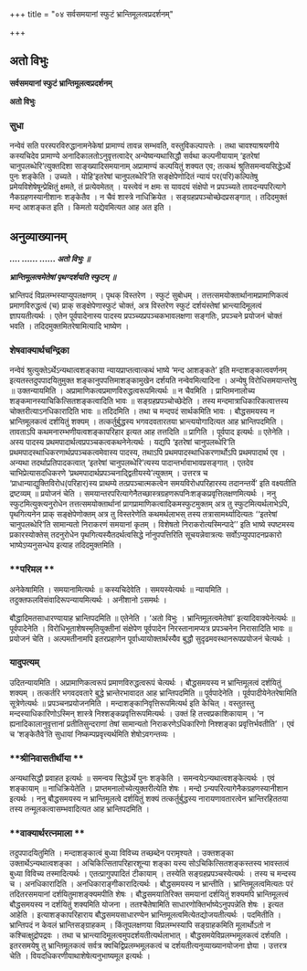 +++
title = "०४ सर्वसमयानां स्फुटं भ्रान्तिमूलत्वप्रदर्शनम्"

+++


## अतो विभुः

**सर्वसमयानां स्फुटं भ्रान्तिमूलत्वप्रदर्शनम्**

**अतो विभुः**

### **सुधा**

नन्वेवं सति परस्परविरुद्धानामनेकेषां प्रामाण्यं तावन्न सम्भवति, वस्तुविकल्पापत्तेः । तथा चावश्याश्रयणीये कस्यचिदेव प्रामाण्ये अनादिकालतोऽनुवृत्तत्वादेर् अन्येष्वन्यथासिद्धौ सर्वथा कल्पनीयायाम् ‘इतरेषां चानुपलब्धेरि’त्युक्तदिशा साङ्ख्यादिसमयानाम् अप्रामाण्यं कल्पयितुं शक्यत एव; तत्कथं श्रुतिसमन्वयसिद्धेऽर्थे पुनः शङ्केति । उच्यते । योहि‘इतरेषां चानुपलब्धेरि’ति सङ्क्षेपेणोदितं न्यायं पर(परि)कल्पितेषु प्रमेयविशेषेषून्प्रेक्षितुं क्षमते, तं प्रत्येवमेतत् । यस्त्वेवं न क्षमः स यावदयं संक्षेपो न प्रपञ्च्यते तावदन्यपरित्यागे नैकग्रहणस्यानीशानः शङ्केतैव । न चैवं शास्त्रे नाधिक्रियेत । सङ्ग्रहप्रपञ्चोच्छेदप्रसङ्गात् । तदिदमुक्तं मन्द आशङ्कत इति । किमतो यद्येवमित्यत आह अत इति ।

## **अनुव्याख्यानम्**

***.... ...... ...... अतो विभुः ॥***

***भ्रान्तिमूलत्वमेतेषां पृथग्दर्शयति स्फुटम् ॥***

भ्रान्तिपदं विप्रलम्भस्याप्युपलक्षणम् । पृथक् विस्तरेण । स्फुटं सुबोधम् । तत्तत्समयोक्तार्थानामप्रामाणिकत्वं प्रमाणविरुद्धत्वं (च) प्राक् सङ्क्षेपेणास्फुटं चोक्तं, अत्र विस्तरेण स्फुटं दर्शयंस्तेषां भ्रान्त्यादिमूलत्वं ज्ञापयतीत्यर्थः । एतेन पूर्वपादेनास्य पादस्य प्रपञ्च्यप्रपञ्चकभावलक्षणा सङ्गतिः, प्रपञ्चने प्रयोजनं चोक्तं भवति । तदिदमुक्तमितरेषामित्यादि भाष्येण ।

### **शेषवाक्यार्थचन्द्रिका**

नन्वेवं श्रुत्युक्तेऽर्थेऽन्यथात्वशङ्काया न्यायप्राप्तत्वात्कथं भाष्ये ‘मन्द आशङ्कते’ इति मन्दाशङ्कात्ववर्णनम् इत्यतस्तदुपपादयितुमुक्त शङ्कानुपपत्तिमाशङ्कामुखेन दर्शयति नन्वेवमित्यादिना । अन्येषु विरोधिसमयान्तरेषु ॥ उक्तन्यायमिति । अप्रामाणिकत्वप्रमाणविरुद्धत्वरूपमित्यर्थः ॥ न चैवमिति । प्राप्तिमनालोच्य शङ्कमानस्याचिकित्सितशङ्कत्वादिति भावः ॥ सङ्ग्रहप्रपञ्चोच्छेदेति । तस्य मन्दमात्राधिकारिकत्वात्तस्य चोक्तरीत्याऽनधिकारादिति भावः ॥ तदिदमिति । तथा च मन्दपदं सार्थकमिति भावः । बौद्धसमयस्य न भ्रान्तिमूलकत्वं दर्शयितुं शक्यम् । तत्कर्तुर्बुद्धस्य भगवदवतारतया भ्रान्त्ययोगादित्यत आह भ्रान्तिपदमिति । तावताऽपि कथमनारम्भणीयत्वशङ्कापरिहार इत्यत आह तत्तदिति ॥ प्रागिति । पूर्वपाद इत्यर्थः ॥ एतेनेति । अस्य पादस्य प्रथमपादार्थत्वप्रपञ्चकत्वकथनेनेत्यर्थः । यद्यपि ‘इतरेषां चानुपलब्धेरि’ति प्रथमपादस्थाधिकरणार्थप्रपञ्चकत्वमेवास्य पादस्य, तथाऽपि प्रथमपादस्थाधिकरणार्थोऽपि प्रथमपादार्थ एव । अन्यथा तदर्थाप्रतिपादकत्वात् ‘इतरेषां चानुपलब्धेरि’त्यस्य पादान्तर्भावाभावप्रसङ्गात् । एतदेव चाभिप्रेत्यासदधिकरणे ‘प्रथमपादार्थप्रपञ्चनाद्द्वितीयस्ये’त्युक्तम् । उत्तरत्र च ‘प्राधान्याद्युक्तिविरोध(परिहार)स्य प्राथम्ये तत्प्रपञ्चात्मकत्वेन समयविरोधपरिहारस्य तदानन्तर्ये’ इति वक्ष्यतीति द्रष्टव्यम् ॥ प्रयोजनं चेति । समयान्तरपरित्यागेनैतच्छास्त्रग्रहणरूपनिःशङ्कप्रवृत्तिलक्षणमित्यर्थः । ननु स्फुटमित्युक्त्यनुरोधेन तत्तत्समयोक्तार्थानां प्रागप्रामाणिकत्वादिकमस्फुटमुक्तम् अत्र तु स्फुटमित्यर्थलाभेऽपि, पृथगित्यनेन प्राक् सङ्क्षेपेणोक्तम् अत्र तु विस्तरेणेति कथमर्थलाभस् तस्य तत्रासामर्थ्यादित्यतः ‘‘इतरेषां चानुपलब्धेरि’ति सामान्यतो निराकरणं समयानां कृतम् । विशेषतो निराकरोत्यस्मिन्पादे’’ इति भाष्ये स्पष्टमस्य प्रकारस्योक्तेस् तदनुरोधेन पृथगित्यस्यैतदर्थत्वसिद्धे र्नानुपपत्तिरिति सूचयन्नेवात्रत्यः सर्वोऽप्युपपादनप्रकारो भाष्येऽप्यनुसन्धेय इत्याह तदिदमुक्तमिति ।

### **परिमल **

अनेकेषामिति । समयानामित्यर्थः ॥ कस्यचिदेवेति । समयस्येत्यर्थः ॥ न्यायमिति । तदुक्तफलविसंवादिरूपन्यायमित्यर्थः । अनीशानो ऽसमर्थः ।

बौद्धादिमतसाधारण्यायाह भ्रान्तिपदमिति ॥ एतेनेति । ‘अतो विभुः । भ्रान्तिमूलत्वमेतेषां’ इत्यादिवाक्येनेत्यर्थः ॥ पूर्वपादेनेति । विरोधिभूताशेषस्मृतियुक्तीनां संक्षेपेण पूर्वपादेन निरस्तानामप्यत्र प्रपञ्चनेन निरासादिति भावः ॥ प्रयोजनं चेति । अल्पमतीनामपि इतरप्रहाणेन पूर्वाध्यायोक्तार्थस्यैव बुद्धौ सुदृढमवस्थानरूपप्रयोजनं चेत्यर्थः ।

### **यादुपत्यम्**

उदितन्यायमिति । अप्रामाणिकत्वरूपं प्रमाणविरुद्धत्वरूपं चेत्यर्थः । बौद्धसमयस्य न भ्रान्तिमूलत्वं दर्शयितुं शक्यम् । तत्कर्तरि भगवदवतारे बुद्धे भ्रान्तेरभावादत आह भ्रान्तिपदमिति ॥ पूर्वपादेनेति । पूर्वपादीयेनेतरेषामिति सूत्रेणेत्यर्थः ॥ प्रपञ्चनप्रयोजनमिति । मन्दाशङ्कानिवृत्तिरूपमित्यर्थ इति केचित् । वस्तुतस्तु मन्दस्याधिकारिणोऽस्मिन् शास्त्रे निश्शङ्कप्रवृत्तिरूपमित्यर्थः । उक्तं हि तत्त्वप्रकाशिकायाम् । ‘न ह्यनादिकालानुवृत्तानां प्रतीतिसुन्दराणां तेषां सामान्यतो निराकरणेऽधिकारिणो निश्शङ्का प्रवृत्तिर्भवतीति’ । एवं च ‘शङ्केतैवे’ति सुधायां निष्कम्पप्रवृत्त्यर्थमिति शेषोऽवगन्तव्यः ।

### **श्रीनिवासतीर्थीया **

अन्यथासिद्धौ प्रवाहत इत्यर्थः ॥ समन्वय सिद्धेऽर्थे पुनः शङ्केति । समन्वयेऽन्यथात्वशङ्केत्यर्थः । एवं शङ्कायाम् ॥ नाधिक्रियेतेति । प्राप्तमनालोच्येत्युक्तरीत्येति शेषः । मन्दो ऽन्यपरित्यागेनैकग्रहणस्यानीशान इत्यर्थः । ननु बौद्धसमयस्य न भ्रान्तिमूलत्वे दर्शयितुं शक्यं तत्कर्तुर्बुद्धस्य नारायणावतारत्वेन भ्रान्तिरहिततया तस्य तन्मूलकत्वासम्भवादित्यत आह भ्रान्तिपदमिति ।

### **वाक्यार्थरत्नमाला **

तदुपपादयितुमिति । मन्दाशङ्कात्वं बुध्या विविच्य तच्छब्देन परामृश्यते । उक्तशङ्का उक्तार्थेऽन्यथात्वशङ्का । अचिकित्सितापरिहारशून्या शङ्का यस्य सोऽचिकित्सितशङ्कस्तस्य भावस्तत्वं बुध्या विविच्य तस्मादित्यर्थः । एतत्प्रागुपपादितं टीकायाम् । तस्येति सङ्ग्रहप्रपञ्चस्येत्यर्थः । तस्य च मन्दस्य च । अनधिकारादिति । अनधिकाराङ्गीकारादित्यर्थः । बौद्धसमयस्य न भ्रान्तीति । भ्रान्तिमूलत्वमित्यतः परं तदितरसमयानां दर्शयितुमाशङ्क्यमपीति शेषः । बौद्धसमयातिरिक्त समयानां दर्शयितुं शक्यमपि भ्रान्तिमूलत्त्वं बौद्धसमयस्य न दर्शयितुं शक्यमिति योजना । ततश्चैतेषामिति साधारणोक्तिर्भाष्येऽनुपपन्नेति शेषः । इत्यत आहेति । इत्याशङ्कापरिहाराय बौद्धसमयसाधारण्येन भ्रान्तिमूलत्वमित्येतद्योजयतीत्यर्थः । पदमितीति । भ्रान्तिपदं न केवलं भ्रान्तिसङ्ग्राहकम् । किंतूपलक्षणया विप्रलम्भस्यापि सङ्ग्राहकमिति मूलार्थोऽतो न कश्चित्क्षुद्रोपद्रवः । तथा च भ्रान्त्यादिमूलत्वमुपदर्शयतीत्यर्थलाभात् । बौद्धसमयेविप्रलम्भमूलकत्वं दर्शयति । इतरसमयेषु तु भ्रान्तिमूलकत्वं सर्वत्र क्वचिद्विप्रलम्भमूलकत्वं च दर्शयतीत्यनुव्याख्यानयोजना ज्ञेया । उत्तरत्र चेति । वियदधिकरणीयाथाशेषेत्यनुभाष्यमूल इत्यर्थः ।






